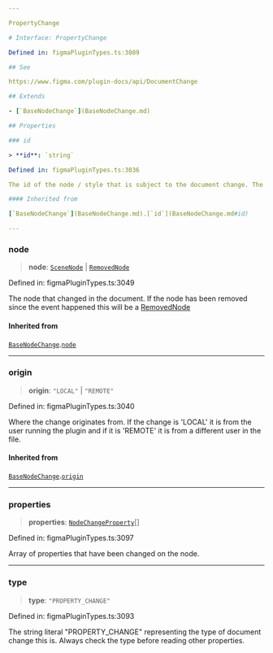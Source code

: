 ```yaml
---

PropertyChange

# Interface: PropertyChange

Defined in: figmaPluginTypes.ts:3089

## See

https://www.figma.com/plugin-docs/api/DocumentChange

## Extends

- [`BaseNodeChange`](BaseNodeChange.md)

## Properties

### id

> **id**: `string`

Defined in: figmaPluginTypes.ts:3036

The id of the node / style that is subject to the document change. The same that is on `node.id` or `style.id`

#### Inherited from

[`BaseNodeChange`](BaseNodeChange.md).[`id`](BaseNodeChange.md#id)

---
```


### node

> **node**: [`SceneNode`](../type-aliases/SceneNode.md) \| [`RemovedNode`](RemovedNode.md)

Defined in: figmaPluginTypes.ts:3049

The node that changed in the document. If the node has been removed since the event happened this will be a [RemovedNode](RemovedNode.md)

#### Inherited from

[`BaseNodeChange`](BaseNodeChange.md).[`node`](BaseNodeChange.md#node)

---

### origin

> **origin**: `"LOCAL"` \| `"REMOTE"`

Defined in: figmaPluginTypes.ts:3040

Where the change originates from. If the change is 'LOCAL' it is from the user running the plugin and if it is 'REMOTE' it is from a different user in the file.

#### Inherited from

[`BaseNodeChange`](BaseNodeChange.md).[`origin`](BaseNodeChange.md#origin)

---

### properties

> **properties**: [`NodeChangeProperty`](../type-aliases/NodeChangeProperty.md)[]

Defined in: figmaPluginTypes.ts:3097

Array of properties that have been changed on the node.

---

### type

> **type**: `"PROPERTY_CHANGE"`

Defined in: figmaPluginTypes.ts:3093

The string literal "PROPERTY_CHANGE" representing the type of document change this is. Always check the type before reading other properties.
